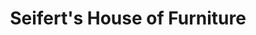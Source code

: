 ---
title: "Seifert's House of Furniture"
url: /north-east/seiferts-house-of-furniture/
shop: Möbel
---
